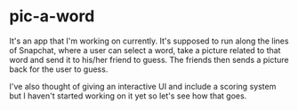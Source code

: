 # pic-a-word

It's an app that I'm working on currently. It's supposed to run along the lines of Snapchat, where a user can select a word, take a picture related to that word and send it to his/her friend to guess. The friends then sends a picture back for the user to guess.

I've also thought of giving an interactive UI and include a scoring system but I haven't started working on it yet so let's see how that goes.
